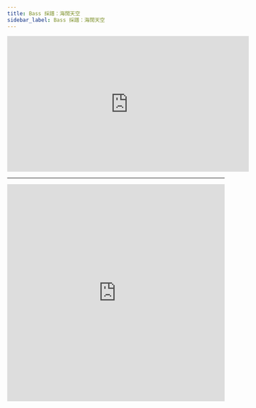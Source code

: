 ```yaml
---
title: Bass 採譜：海闊天空
sidebar_label: Bass 採譜：海闊天空
---
```


<iframe width="560" height="315" src="https://www.youtube.com/embed/T0zeWEo16u0" frameborder="0" allow="accelerometer; autoplay; encrypted-media; gyroscope; picture-in-picture" allowfullscreen></iframe>

---

<div style="overflow:hidden;padding-top:100%;position:relative;">
    <iframe src="https://sibl.pub/ByXwwrsH8" frameborder="0" style="height: 100%; width: 100%; position: absolute; top: 0; bottom: 0; left: 0; right: 0;" allowfullscreen></iframe>
</div>